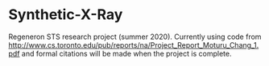 # Synthetic-X-Ray

Regeneron STS research project (summer 2020). Currently using code from http://www.cs.toronto.edu/pub/reports/na/Project_Report_Moturu_Chang_1.pdf and formal citations will be made when the project is complete. 

